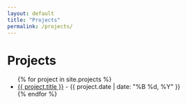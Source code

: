 ```yaml
---
layout: default
title: "Projects"
permalink: /projects/
---
```


<h1>Projects</h1>
<ul>
    {% for project in site.projects %}
    <li>
        <a href="{{ project.url | relative_url }}">{{ project.title }}</a>
        <span> - {{ project.date | date: "%B %d, %Y" }}</span>
    </li>
    {% endfor %}
</ul>